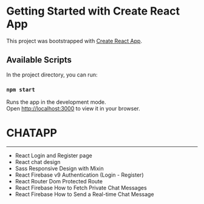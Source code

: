 # Getting Started with Create React App

This project was bootstrapped with [Create React App](https://github.com/facebook/create-react-app).

## Available Scripts

In the project directory, you can run:

### `npm start`

Runs the app in the development mode.\
Open [http://localhost:3000](http://localhost:3000) to view it in your browser.

# CHATAPP
----
* React Login and Register page
* React chat design 
* Sass Responsive Design with Mixin
* React Firebase v9 Authentication (Login - Register)
* React Router Dom Protected Route 
* React Firebase How to Fetch Private Chat Messages
* React Firebase How to Send a Real-time Chat Message

